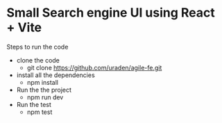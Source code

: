 # Small Search engine UI using React + Vite

Steps to run the code

- clone the code
    - git clone https://github.com/uraden/agile-fe.git
- install all the dependencies
    - npm install
- Run the the project
    - npm run dev
- Run the test
    - npm test        

